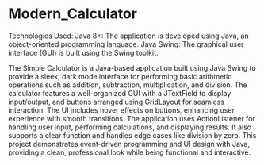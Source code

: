 # Modern_Calculator


Technologies Used:
Java 8+: The application is developed using Java, an object-oriented programming language.
Java Swing: The graphical user interface (GUI) is built using the Swing toolkit.

The Simple Calculator is a Java-based application built using Java Swing to provide a sleek, dark mode interface for performing basic arithmetic operations such as addition, subtraction, multiplication, and division. The calculator features a well-organized GUI with a JTextField to display input/output, and buttons arranged using GridLayout for seamless interaction. The UI includes hover effects on buttons, enhancing user experience with smooth transitions. The application uses ActionListener for handling user input, performing calculations, and displaying results. It also supports a clear function and handles edge cases like division by zero. This project demonstrates event-driven programming and UI design with Java, providing a clean, professional look while being functional and interactive.
